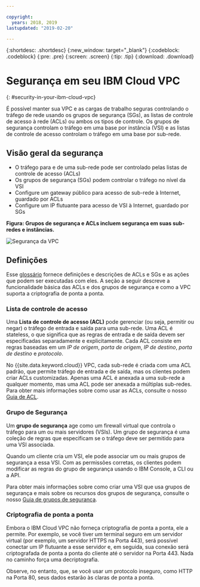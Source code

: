 ```yaml
---

copyright:
  years: 2018, 2019
lastupdated: "2019-02-20"

---
```


{:shortdesc: .shortdesc}
{:new_window: target="_blank"}
{:codeblock: .codeblock}
{:pre: .pre}
{:screen: .screen}
{:tip: .tip}
{:download: .download}

# Segurança em seu IBM Cloud VPC
{: #security-in-your-ibm-cloud-vpc}

É possível manter sua VPC e as cargas de trabalho seguras controlando o tráfego de rede usando os grupos de segurança (SGs), as listas de controle de acesso à rede (ACLs) ou ambos os tipos de controle. Os grupos de segurança controlam o tráfego em uma base por instância (VSI) e as listas de controle de acesso controlam o tráfego em uma base por sub-rede.

## Visão geral da segurança

* O tráfego para e de uma sub-rede pode ser controlado pelas listas de controle de acesso (ACLs)
* Os grupos de segurança (SGs) podem controlar o tráfego no nível da VSI
* Configure um gateway público para acesso de sub-rede à Internet, guardado por ACLs
* Configure um IP flutuante para acesso de VSI à Internet, guardado por SGs


**Figura: Grupos de segurança e ACLs incluem segurança em suas sub-redes e instâncias.**

![Segurança da VPC](/images/vpc-connectivity-and-security.png)


## Definições

Esse [glossário](/docs/infrastructure/vpc?topic=vpc-vpc-glossary) fornece definições e descrições de ACLs e SGs e as ações que podem ser executadas com eles. A seção a seguir descreve a funcionalidade básica das ACLs e dos grupos de segurança e como a VPC suporta a criptografia de ponta a ponta.

### Lista de controle de acesso
Uma **Lista de controle de acesso (ACL)** pode gerenciar (ou seja, permitir ou negar) o tráfego de entrada e saída para uma sub-rede. Uma ACL é stateless, o que significa que as regras de entrada e de saída devem ser especificadas separadamente e explicitamente. Cada ACL consiste em regras baseadas em um *IP de origem*, *porta de origem*, *IP de destino*, *porta de destino* e *protocolo*.

No {{site.data.keyword.cloud}} VPC, cada sub-rede é criada com uma ACL padrão, que permite tráfego de entrada e de saída, mas os clientes podem criar ACLs customizadas. Apenas uma ACL é anexada a uma sub-rede a qualquer momento, mas uma ACL pode ser anexada a múltiplas sub-redes. Para obter mais informações sobre como usar as ACLs, consulte o nosso [Guia de ACL](/docs/infrastructure/vpc-network?topic=vpc-network-setting-up-network-acls-using-the-cli).

### Grupo de Segurança
Um **grupo de segurança** age como um firewall virtual que controla o tráfego para um ou mais servidores (VSIs). Um grupo de segurança é uma coleção de regras que especificam se o tráfego deve ser permitido para uma VSI associada. 

Quando um cliente cria um VSI, ele pode associar um ou mais grupos de segurança a essa VSI. Com as permissões corretas, os clientes podem modificar as regras do grupo de segurança usando o IBM Console, a CLI ou a API.

Para obter mais informações sobre como criar uma VSI que usa grupos de segurança e mais sobre os recursos dos grupos de segurança, consulte o nosso [Guia de grupos de segurança](/docs/infrastructure/vpc-network?topic=vpc-network-using-security-groups).

### Criptografia de ponta a ponta

Embora o IBM Cloud VPC não forneça criptografia de ponta a ponta, ele a permite. Por exemplo, se você tiver um terminal seguro em um servidor virtual (por exemplo, um servidor HTTPS na Porta 443), será possível conectar um IP flutuante a esse servidor e, em seguida, sua conexão será criptografada de ponta a ponta do cliente até o servidor na Porta 443.  Nada no caminho força uma decriptografia.

Observe, no entanto, que, se você usar um protocolo inseguro, como HTTP na Porta 80, seus dados estarão às claras de ponta a ponta.
